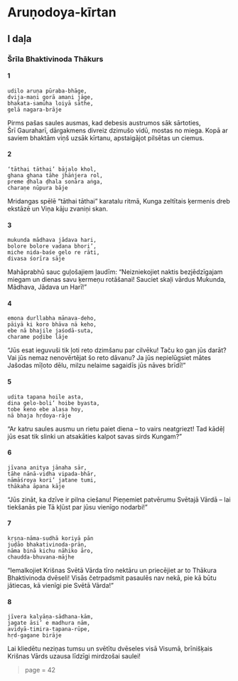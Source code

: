 # Aruṇodoya-kīrtan

## I daļa

### Šrīla Bhaktivinoda Thākurs

#### 1

    udilo aruṇa pūraba-bhāge,
    dvija-maṇi gorā amani jāge,
    bhakata-samūha loiyā sāthe,
    gelā nagara-brāje
    
Pirms pašas saules ausmas, kad debesis austrumos sāk sārtoties, Šrī Gauraharī, dārgakmens divreiz dzimušo vidū, mostas no miega. Kopā ar saviem bhaktām viņš uzsāk kīrtanu, apstaigājot pilsētas un ciemus.

#### 2

    ‘tāthai tāthai’ bājalo khol,
    ghana ghana tāhe jhāṅjera rol,
    preme ḍhala ḍhala sonāra aṅga,
    charaṇe nūpura bāje

Mridangas spēlē “tāthai tāthai” karatalu ritmā, Kunga zeltītais ķermenis dreb ekstāzē un Viņa kāju zvaniņi skan.

#### 3

    mukunda mādhava jādava hari,
    bolore bolore vadana bhori’,
    miche nida-baśe gelo re rāti,
    divasa śorīra sāje

Mahāprabhū sauc guļošajiem ļaudīm: “Neizniekojiet naktis bezjēdzīgajam miegam un dienas savu ķermeņu rotāšanai! Sauciet skaļi vārdus Mukunda, Mādhava, Jādava un Harī!”

#### 4

    emona durllabha mānava-deho,
    pāiyā ki koro bhāva nā keho,
    ebe nā bhajile jaśodā-suta,
    charame poḍibe lāje

“Jūs esat ieguvuši tik ļoti reto dzimšanu par cilvēku! Taču ko gan jūs darāt? Vai jūs nemaz nenovērtējat šo reto dāvanu? Ja jūs nepielūgsiet mātes Jašodas mīļoto dēlu, milzu nelaime sagaidīs jūs nāves brīdī!”

#### 5

    udita tapana hoile asta,
    dina gelo-boli’ hoibe byasta,
    tobe keno ebe alasa hoy,
    nā bhaja hṛdoya-rāje

“Ar katru saules ausmu un rietu paiet diena – to vairs neatgriezt! Tad kādēļ jūs esat tik slinki un atsakāties kalpot savas sirds Kungam?”

#### 6

    jīvana anitya jānaha sār,
    tāhe nānā-vidha vipada-bhār,
    nāmāśroya kori’ jatane tumi,
    thākaha āpana kāje

“Jūs zināt, ka dzīve ir pilna ciešanu! Pieņemiet patvērumu Svētajā Vārdā – lai tiekšanās pie Tā kļūst par jūsu vienīgo nodarbi!”

#### 7

    kṛṣṇa-nāma-sudhā koriyā pān
    juḍāo bhakativinoda-prāṇ,
    nāma binā kichu nāhiko āro,
    chaudda-bhuvana-mājhe

“Iemalkojiet Krišnas Svētā Vārda tīro nektāru un priecējiet ar to Thākura Bhaktivinoda dvēseli! Visās četrpadsmit pasaulēs nav nekā, pie kā būtu jātiecas, kā vienīgi pie Svētā Vārda!”

#### 8

    jīvera kalyāṇa-sādhana-kām,
    jagate āsi’ e madhura nām,
    avidyā-timira-tapana-rūpe,
    hṛd-gagane birāje

Lai kliedētu neziņas tumsu un svētītu dvēseles visā Visumā, brīnišķais Krišnas Vārds uzausa līdzīgi mirdzošai saulei!


> page = 42
